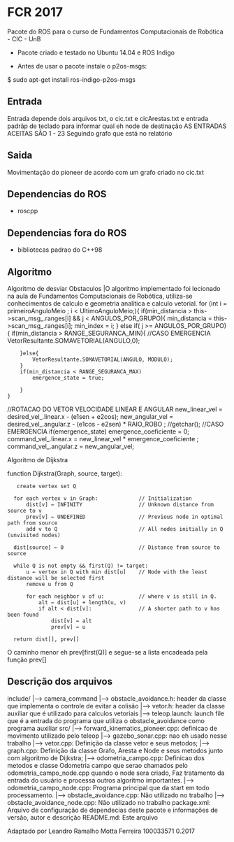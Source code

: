 FCR 2017
========

Pacote do ROS para o curso de Fundamentos Computacionais de Robótica - CIC - UnB

* Pacote criado e testado no Ubuntu 14.04 e ROS Indigo

* Antes de usar o pacote instale o p2os-msgs:

$ sudo apt-get install ros-indigo-p2os-msgs


Entrada
-------
Entrada depende dois arquivos txt, o cic.txt e cicArestas.txt
e entrada padrãp de teclado para informar qual eh node de destinação
AS ENTRADAS ACEITAS SÃO 1 - 23 Seguindo grafo que está no relatório

Saida
-----
Movimentação do pioneer de acordo com um grafo criado no cic.txt

Dependencias do ROS
-------------------
* roscpp

Dependencias fora do ROS
------------------------
* bibliotecas padrao do C++98

Algoritmo
---------
Algoritmo de desviar Obstaculos
|O algoritmo implementado foi lecionado na aula de Fundamentos Computacionais de Robótica, utiliza-se conhecimentos de calculo e geometria analítica e calculo vetorial.
for (int i = primeiroAnguloMeio ; i < UltimoAnguloMeio;){
      if(min_distancia > this->scan_msg_.ranges[i] && j < ANGULOS_POR_GRUPO){
        min_distancia = this->scan_msg_.ranges[i];
        min_index = i;
      }
      else if( j >= ANGULOS_POR_GRUPO){
        if(min_distancia > RANGE_SEGURANCA_MIN){
            //CASO EMERGENCIA
            VetorResultante.SOMAVETORIAL(ANGULO,0);
            
        }else{
            VetorResultante.SOMAVETORIAL(ANGULO, MODULO);           
        }
        if(min_distancia < RANGE_SEGURANCA_MAX)
            emergence_state = true;

        }
    }
//ROTACAO DO VETOR VELOCIDADE LINEAR E ANGULAR
new_linear_vel = desired_vel_.linear.x  - (e1sen + e2cos);
new_angular_vel = desired_vel_.angular.z  - (e1cos - e2sen) * RAIO_ROBO ;
//getchar();
//CASO EMERGENCIA
if(emergence_state)
    emergence_coeficiente = 0;
command_vel_.linear.x = new_linear_vel * emergence_coeficiente ;
command_vel_.angular.z = new_angular_vel;


Algoritmo de Dijkstra

   function Dijkstra(Graph, source, target):
 
       create vertex set Q
 
      for each vertex v in Graph:             // Initialization
          dist[v] ← INFINITY                  // Unknown distance from source to v
          prev[v] ← UNDEFINED                 // Previous node in optimal path from source
          add v to Q                          // All nodes initially in Q (unvisited nodes)

      dist[source] ← 0                        // Distance from source to source
      
      while Q is not empty && first(Q) != target:
          u ← vertex in Q with min dist[u]    // Node with the least distance will be selected first
          remove u from Q 
         
          for each neighbor v of u:           // where v is still in Q.
              alt ← dist[u] + length(u, v)
              if alt < dist[v]:               // A shorter path to v has been found
                  dist[v] ← alt 
                  prev[v] ← u 

      return dist[], prev[]

O caminho menor eh prev[first(Q)] e segue-se a lista encadeada pela função prev[]



Descrição dos arquivos
----------------------

include/
    |--> camera_command
            |--> obstacle_avoidance.h: header da classe que implementa o controle de evitar a colisão
            |--> vetor.h: header da classe auxiliar que é utilizado para calculos vetoriais
    |--> teleop.launch: launch file que é a entrada do programa que utiliza o obstacle_avoidance como programa auxiliar
src/
    |--> forward_kinematics_pioneer.cpp: definicao de movimento utilizado pelo teleop 
    |--> gazebo_sonar.cpp: nao eh usado nesse trabalho
    |--> vetor.cpp: Definição da classe vetor e seus metodos;
    |--> graph.cpp: Definição da classe Grafo, Aresta e Node e seus metodos junto com algoritmo de Dijkstra;
    |--> odometria_campo.cpp: Definicao dos metodos e classe Odometria campo que serao chamados pelo odometria_campo_node.cpp quando o node sera criado, Faz tratamento da entrada do usuário e processa outros algoritmo importantes.
    |--> odometria_campo_node.cpp: Programa principal que da start em todo processamento. 
    |--> obstacle_avoidance.cpp: Não utilizado no trabalho
    |--> obstacle_avoidance_node.cpp: Não utilizado no trabalho
package.xml: Arquivo de configuração de dependecias deste pacote e informações de versão, autor e descrição
README.md: Este arquivo

Adaptado por Leandro Ramalho Motta Ferreira 100033571
0.2017